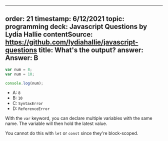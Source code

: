 
---
order: 21
timestamp: 6/12/2021
topic: programming
deck: Javascript Questions by Lydia Hallie
contentSource: https://github.com/lydiahallie/javascript-questions
title: What's the output?
answer: Answer: B
---

  

```javascript
var num = 8;
var num = 10;

console.log(num);
```

- A: `8`
- B: `10`
- C: `SyntaxError`
- D: `ReferenceError`






With the `var` keyword, you can declare multiple variables with the same name. The variable will then hold the latest value.

You cannot do this with `let` or `const` since they're block-scoped.



